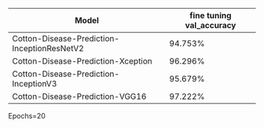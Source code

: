 | Model                                        | fine tuning val_accuracy  |
| ---------------------------------------------| ------------- |
| Cotton-Disease-Prediction-InceptionResNetV2  | 94.753%       |
| Cotton-Disease-Prediction-Xception           | 96.296%       |
| Cotton-Disease-Prediction-InceptionV3        | 95.679%       |
| Cotton-Disease-Prediction-VGG16              | 97.222%       |

Epochs=20
